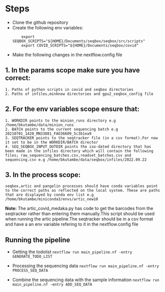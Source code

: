 # Steps

* Clone the github repository
* Create the following env variables:
    ``` 
        export SEQBOX_SCRIPTS="${HOME}/Documents/seqbox/seqbox/src/scripts"
        export COVID_SCRIPTS="${HOME}/Documents/seqbox/covid"
    ```
* Make the following changes in the nextflow.config file
## 1. In the **params scope** make sure you have correct:
    1. Paths of python scripts in covid and seqbox directories
    2. Paths of infiles,minknow directories and gpu2_seqbox_config file
## 2. For the env variables scope ensure that:
    1. WORKDIR points to the minion_runs directory e.g /home/bkutambe/data/minion_runs
    2. BATCH points to the current sequencing batch e.g 20210701_1420_MN33881_FAO36609_5c3b1ea9
    3. SEQTRACKER points to the seqtracker file (in a csv format).For now it set to be in the WORKDIR/BATCH director
    4. SEQ_SEQBOX_INPUT_OUTDIR points the iso-dated directory that has been made in the infiles directory which will contain the following files; raw_sequencing_batches.csv,readset_batches.csv and sequencing.csv e.g /home/bkutambe/data/seqbox/infiles/2022.09.22

## 3. In the **process scope**:
    seqbox,artic and pangolin processes should have conda variables point to the correct paths as reflected on the local system. These are paths that are displayed by conda env list e.g /home/bkutambe/miniconda3/envs/artic_new10

**Note:** The artic_covid_medaka.py has code to get the barcodes from the seqtracker rather than entering them manually.This script should be used when running the artic pipeline.The seqtracker should be in a csv format and have a an env variable refering to it in the nextflow.config file

## Running the pipeline

* Getting the todolist
`nextflow run main_pipeline.nf -entry GENERATE_TODO_LIST`

* Processing the sequencing data
`nextflow run main_pipeline.nf -entry PROCESS_SEQ_DATA`

* Combine the sequencing data with the sample information 
`nextflow run main_pipeline.nf -entry ADD_SEQ_DATA`
